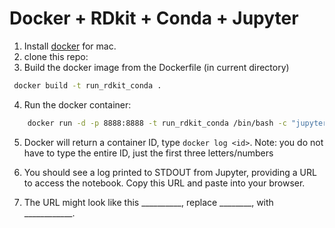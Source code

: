 # Docker + RDkit + Conda + Jupyter

1. Install [docker]('https://www.docker.com/community-edition') for mac.
2. clone this repo: 
3. Build the docker image from the Dockerfile (in current directory)

```bash
 docker build -t run_rdkit_conda .
```

4. Run the docker container:

```bash
    docker run -d -p 8888:8888 -t run_rdkit_conda /bin/bash -c "jupyter notebook --notebook-dir=/tmp --ip=* --allow-root"
```

5. Docker will return a container ID, type `docker log <id>`. Note: you do not have to type the entire ID, just the first three letters/numbers

6. You should see a log printed to STDOUT from Jupyter, providing a URL to access the notebook. Copy this URL and paste into your browser. 

7. The URL might look like this __________, replace ________, with ____________. 
